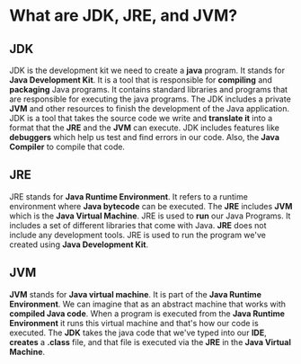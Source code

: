 # What are JDK, JRE, and JVM?

## JDK 

JDK is the development kit we need to create a **java** program.
It stands for **Java Development Kit**. It is a tool that is responsible for **compiling** and **packaging** Java programs.
It contains standard libraries and programs that are responsible for executing the java programs.
The JDK includes a private **JVM** and other resources to finish the development of the Java application.
JDK is a tool that takes the source code we write and **translate it** into a format that the **JRE** and the **JVM** can execute. 
JDK includes features like **debuggers** which help us test and find errors in our code. Also, the **Java Compiler** to compile that code.

## JRE 

JRE stands for **Java Runtime Environment**. It refers to a runtime environment where **Java bytecode** can be executed.
The **JRE** includes **JVM** which is the **Java Virtual Machine**.
JRE is used to **run** our Java Programs. It includes a set of different libraries that come with Java.
**JRE** does not include any development tools. JRE is used to run the program we've created using **Java Development Kit**.

## JVM
**JVM** stands for **Java virtual machine**. It is part of the **Java Runtime Environment**. We can imagine that as an abstract machine that works with
**compiled Java code**. When a program is executed from the **Java Runtime Environment** it runs this virtual machine and that's how our code is executed.
The **JDK** takes the java code that we've typed into our **IDE**, **creates** a **.class** file, and that file is executed via the **JRE** in the **Java Virtual Machine**.


